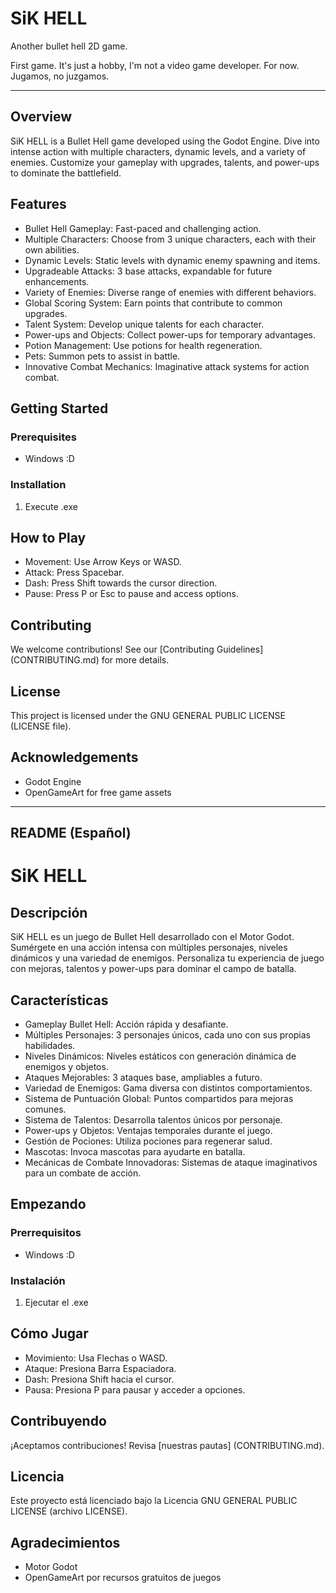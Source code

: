 # SiK HELL

Another bullet hell 2D game.

First game. It's just a hobby, I'm not a video game developer. For now.
Jugamos, no juzgamos.

--------------------------

## Overview

SiK HELL is a Bullet Hell game developed using the Godot Engine. Dive into intense action with multiple characters, dynamic levels, and a variety of enemies. Customize your gameplay with upgrades, talents, and power-ups to dominate the battlefield.

## Features

- Bullet Hell Gameplay: Fast-paced and challenging action.
- Multiple Characters: Choose from 3 unique characters, each with their own abilities.
- Dynamic Levels: Static levels with dynamic enemy spawning and items.
- Upgradeable Attacks: 3 base attacks, expandable for future enhancements.
- Variety of Enemies: Diverse range of enemies with different behaviors.
- Global Scoring System: Earn points that contribute to common upgrades.
- Talent System: Develop unique talents for each character.
- Power-ups and Objects: Collect power-ups for temporary advantages.
- Potion Management: Use potions for health regeneration.
- Pets: Summon pets to assist in battle.
- Innovative Combat Mechanics: Imaginative attack systems for action combat.

## Getting Started

### Prerequisites

- Windows :D

### Installation

1. Execute .exe

## How to Play

- Movement: Use Arrow Keys or WASD.
- Attack: Press Spacebar.
- Dash: Press Shift towards the cursor direction.
- Pause: Press P or Esc to pause and access options.

## Contributing

We welcome contributions! See our [Contributing Guidelines] (CONTRIBUTING.md) for more details.

## License

This project is licensed under the GNU GENERAL PUBLIC LICENSE (LICENSE file).

## Acknowledgements

- Godot Engine
- OpenGameArt for free game assets

--------------------------
README (Español)
--------------------------

# SiK HELL

## Descripción

SiK HELL es un juego de Bullet Hell desarrollado con el Motor Godot. Sumérgete en una acción intensa con múltiples personajes, niveles dinámicos y una variedad de enemigos. Personaliza tu experiencia de juego con mejoras, talentos y power-ups para dominar el campo de batalla.

## Características

- Gameplay Bullet Hell: Acción rápida y desafiante.
- Múltiples Personajes: 3 personajes únicos, cada uno con sus propias habilidades.
- Niveles Dinámicos: Niveles estáticos con generación dinámica de enemigos y objetos.
- Ataques Mejorables: 3 ataques base, ampliables a futuro.
- Variedad de Enemigos: Gama diversa con distintos comportamientos.
- Sistema de Puntuación Global: Puntos compartidos para mejoras comunes.
- Sistema de Talentos: Desarrolla talentos únicos por personaje.
- Power-ups y Objetos: Ventajas temporales durante el juego.
- Gestión de Pociones: Utiliza pociones para regenerar salud.
- Mascotas: Invoca mascotas para ayudarte en batalla.
- Mecánicas de Combate Innovadoras: Sistemas de ataque imaginativos para un combate de acción.

## Empezando

### Prerrequisitos

- Windows :D

### Instalación

1. Ejecutar el .exe

## Cómo Jugar

- Movimiento: Usa Flechas o WASD.
- Ataque: Presiona Barra Espaciadora.
- Dash: Presiona Shift hacia el cursor.
- Pausa: Presiona P para pausar y acceder a opciones.

## Contribuyendo

¡Aceptamos contribuciones! Revisa [nuestras pautas] (CONTRIBUTING.md).

## Licencia

Este proyecto está licenciado bajo la Licencia GNU GENERAL PUBLIC LICENSE (archivo LICENSE).

## Agradecimientos

- Motor Godot
- OpenGameArt por recursos gratuitos de juegos
